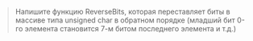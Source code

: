 > Напишите функцию ReverseBits, которая переставляет биты в массиве типа unsigned char в обратном порядке (младший бит 0-го элемента становится 7-м битом последнего элемента и т.д.)
